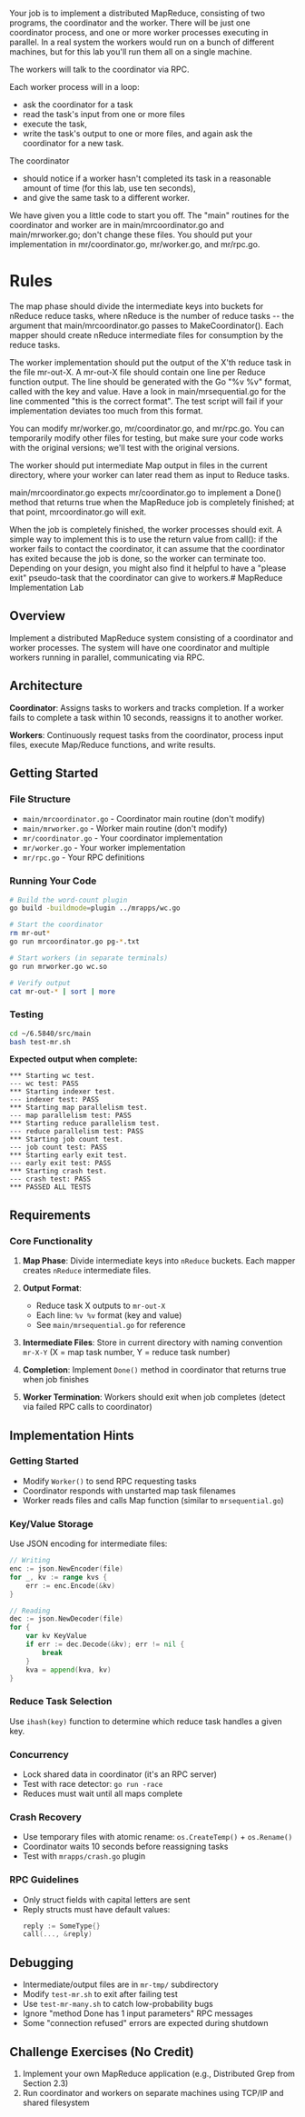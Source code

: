 
Your job is to implement a distributed MapReduce, consisting of two programs, the coordinator and the worker. There will be just one coordinator process, and one or more worker processes executing in parallel. In a real system the workers would run on a bunch of different machines, but for this lab you'll run them all on a single machine. 

The workers will talk to the coordinator via RPC. 

Each worker process will
in a loop: 
 - ask the coordinator for a task 
 - read the task's input from one or more files 
 - execute the task, 
 - write the task's output to one or more files, 
and again ask the coordinator for a new task. 

The coordinator 
- should notice if a worker hasn't completed its task in a reasonable amount of time (for this lab, use ten seconds), 
- and give the same task to a different worker.


We have given you a little code to start you off. The "main" routines for the coordinator and worker are in main/mrcoordinator.go and main/mrworker.go; don't change these files. You should put your implementation in mr/coordinator.go, mr/worker.go, and mr/rpc.go.

# Rules
The map phase should divide the intermediate keys into buckets for nReduce reduce tasks, where nReduce is the number of reduce tasks -- the argument that main/mrcoordinator.go passes to MakeCoordinator(). Each mapper should create nReduce intermediate files for consumption by the reduce tasks.

The worker implementation should put the output of the X'th reduce task in the file mr-out-X.
A mr-out-X file should contain one line per Reduce function output. The line should be generated with the Go "%v %v" format, called with the key and value. Have a look in main/mrsequential.go for the line commented "this is the correct format". The test script will fail if your implementation deviates too much from this format.

You can modify mr/worker.go, mr/coordinator.go, and mr/rpc.go. You can temporarily modify other files for testing, but make sure your code works with the original versions; we'll test with the original versions.

The worker should put intermediate Map output in files in the current directory, where your worker can later read them as input to Reduce tasks.

main/mrcoordinator.go expects mr/coordinator.go to implement a Done() method that returns true when the MapReduce job is completely finished; at that point, mrcoordinator.go will exit.

When the job is completely finished, the worker processes should exit. A simple way to implement this is to use the return value from call(): if the worker fails to contact the coordinator, it can assume that the coordinator has exited because the job is done, so the worker can terminate too. Depending on your design, you might also find it helpful to have a "please exit" pseudo-task that the coordinator can give to workers.# MapReduce Implementation Lab

## Overview

Implement a distributed MapReduce system consisting of a coordinator and worker processes. The system will have one coordinator and multiple workers running in parallel, communicating via RPC.

## Architecture

**Coordinator**: Assigns tasks to workers and tracks completion. If a worker fails to complete a task within 10 seconds, reassigns it to another worker.

**Workers**: Continuously request tasks from the coordinator, process input files, execute Map/Reduce functions, and write results.

## Getting Started

### File Structure
- `main/mrcoordinator.go` - Coordinator main routine (don't modify)
- `main/mrworker.go` - Worker main routine (don't modify)
- `mr/coordinator.go` - Your coordinator implementation
- `mr/worker.go` - Your worker implementation
- `mr/rpc.go` - Your RPC definitions

### Running Your Code

```bash
# Build the word-count plugin
go build -buildmode=plugin ../mrapps/wc.go

# Start the coordinator
rm mr-out*
go run mrcoordinator.go pg-*.txt

# Start workers (in separate terminals)
go run mrworker.go wc.so

# Verify output
cat mr-out-* | sort | more
```

### Testing

```bash
cd ~/6.5840/src/main
bash test-mr.sh
```

**Expected output when complete:**
```
*** Starting wc test.
--- wc test: PASS
*** Starting indexer test.
--- indexer test: PASS
*** Starting map parallelism test.
--- map parallelism test: PASS
*** Starting reduce parallelism test.
--- reduce parallelism test: PASS
*** Starting job count test.
--- job count test: PASS
*** Starting early exit test.
--- early exit test: PASS
*** Starting crash test.
--- crash test: PASS
*** PASSED ALL TESTS
```

## Requirements

### Core Functionality

1. **Map Phase**: Divide intermediate keys into `nReduce` buckets. Each mapper creates `nReduce` intermediate files.

2. **Output Format**: 
   - Reduce task X outputs to `mr-out-X`
   - Each line: `%v %v` format (key and value)
   - See `main/mrsequential.go` for reference

3. **Intermediate Files**: Store in current directory with naming convention `mr-X-Y` (X = map task number, Y = reduce task number)

4. **Completion**: Implement `Done()` method in coordinator that returns true when job finishes

5. **Worker Termination**: Workers should exit when job completes (detect via failed RPC calls to coordinator)

## Implementation Hints

### Getting Started
- Modify `Worker()` to send RPC requesting tasks
- Coordinator responds with unstarted map task filenames
- Worker reads files and calls Map function (similar to `mrsequential.go`)

### Key/Value Storage
Use JSON encoding for intermediate files:

```go
// Writing
enc := json.NewEncoder(file)
for _, kv := range kvs {
    err := enc.Encode(&kv)
}

// Reading
dec := json.NewDecoder(file)
for {
    var kv KeyValue
    if err := dec.Decode(&kv); err != nil {
        break
    }
    kva = append(kva, kv)
}
```

### Reduce Task Selection
Use `ihash(key)` function to determine which reduce task handles a given key.

### Concurrency
- Lock shared data in coordinator (it's an RPC server)
- Test with race detector: `go run -race`
- Reduces must wait until all maps complete

### Crash Recovery
- Use temporary files with atomic rename: `os.CreateTemp()` + `os.Rename()`
- Coordinator waits 10 seconds before reassigning tasks
- Test with `mrapps/crash.go` plugin

### RPC Guidelines
- Only struct fields with capital letters are sent
- Reply structs must have default values:
  ```go
  reply := SomeType{}
  call(..., &reply)
  ```

## Debugging

- Intermediate/output files are in `mr-tmp/` subdirectory
- Modify `test-mr.sh` to exit after failing test
- Use `test-mr-many.sh` to catch low-probability bugs
- Ignore "method Done has 1 input parameters" RPC messages
- Some "connection refused" errors are expected during shutdown

## Challenge Exercises (No Credit)

1. Implement your own MapReduce application (e.g., Distributed Grep from Section 2.3)
2. Run coordinator and workers on separate machines using TCP/IP and shared filesystem
